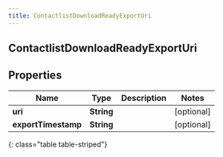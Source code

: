```yaml
---
title: ContactlistDownloadReadyExportUri
---
```

## ContactlistDownloadReadyExportUri


## Properties

| Name | Type | Description | Notes |
| ------------ | ------------- | ------------- | ------------- |
| **uri** | <!----><!---->**String**<!----> |  |  [optional] |
| **exportTimestamp** | <!----><!---->**String**<!----> |  |  [optional] |
{: class="table table-striped"}




